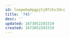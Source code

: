 ```yaml
---
id: loepebq4pgpjtj07zhc3dcc
title: '745'
desc: ''
updated: 1673052203319
created: 1673052203319
---
```

